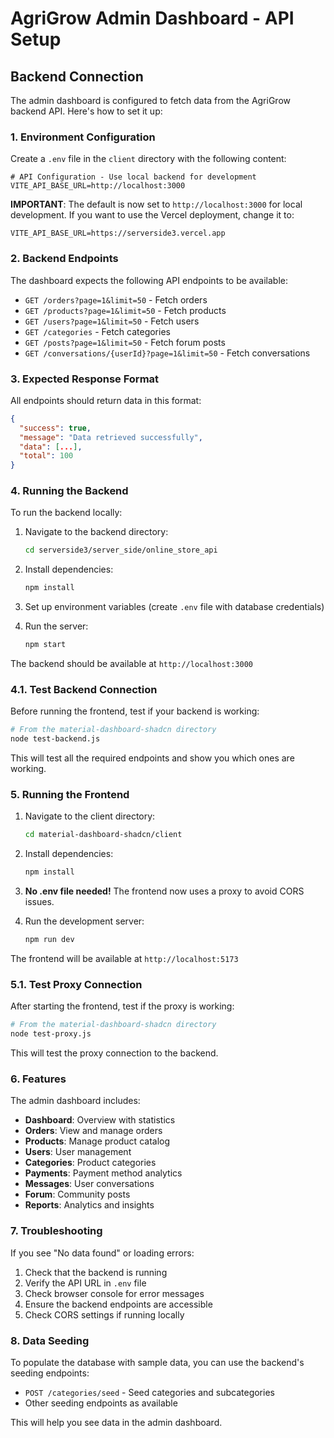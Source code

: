 # AgriGrow Admin Dashboard - API Setup

## Backend Connection

The admin dashboard is configured to fetch data from the AgriGrow backend API. Here's how to set it up:

### 1. Environment Configuration

Create a `.env` file in the `client` directory with the following content:

```env
# API Configuration - Use local backend for development
VITE_API_BASE_URL=http://localhost:3000
```

**IMPORTANT**: The default is now set to `http://localhost:3000` for local development. If you want to use the Vercel deployment, change it to:
```env
VITE_API_BASE_URL=https://serverside3.vercel.app
```

### 2. Backend Endpoints

The dashboard expects the following API endpoints to be available:

- `GET /orders?page=1&limit=50` - Fetch orders
- `GET /products?page=1&limit=50` - Fetch products  
- `GET /users?page=1&limit=50` - Fetch users
- `GET /categories` - Fetch categories
- `GET /posts?page=1&limit=50` - Fetch forum posts
- `GET /conversations/{userId}?page=1&limit=50` - Fetch conversations

### 3. Expected Response Format

All endpoints should return data in this format:
```json
{
  "success": true,
  "message": "Data retrieved successfully",
  "data": [...],
  "total": 100
}
```

### 4. Running the Backend

To run the backend locally:

1. Navigate to the backend directory:
   ```bash
   cd serverside3/server_side/online_store_api
   ```

2. Install dependencies:
   ```bash
   npm install
   ```

3. Set up environment variables (create `.env` file with database credentials)

4. Run the server:
   ```bash
   npm start
   ```

The backend should be available at `http://localhost:3000`

### 4.1. Test Backend Connection

Before running the frontend, test if your backend is working:

```bash
# From the material-dashboard-shadcn directory
node test-backend.js
```

This will test all the required endpoints and show you which ones are working.

### 5. Running the Frontend

1. Navigate to the client directory:
   ```bash
   cd material-dashboard-shadcn/client
   ```

2. Install dependencies:
   ```bash
   npm install
   ```

3. **No .env file needed!** The frontend now uses a proxy to avoid CORS issues.

4. Run the development server:
   ```bash
   npm run dev
   ```

The frontend will be available at `http://localhost:5173`

### 5.1. Test Proxy Connection

After starting the frontend, test if the proxy is working:

```bash
# From the material-dashboard-shadcn directory
node test-proxy.js
```

This will test the proxy connection to the backend.

### 6. Features

The admin dashboard includes:

- **Dashboard**: Overview with statistics
- **Orders**: View and manage orders
- **Products**: Manage product catalog
- **Users**: User management
- **Categories**: Product categories
- **Payments**: Payment method analytics
- **Messages**: User conversations
- **Forum**: Community posts
- **Reports**: Analytics and insights

### 7. Troubleshooting

If you see "No data found" or loading errors:

1. Check that the backend is running
2. Verify the API URL in `.env` file
3. Check browser console for error messages
4. Ensure the backend endpoints are accessible
5. Check CORS settings if running locally

### 8. Data Seeding

To populate the database with sample data, you can use the backend's seeding endpoints:

- `POST /categories/seed` - Seed categories and subcategories
- Other seeding endpoints as available

This will help you see data in the admin dashboard.
